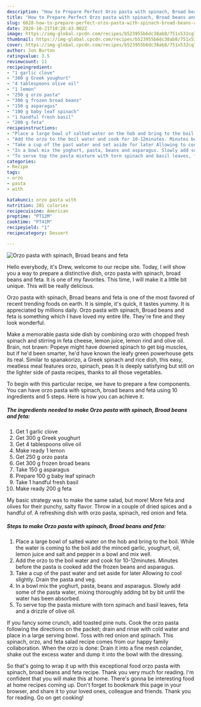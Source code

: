 ```yaml
---
description: "How to Prepare Perfect Orzo pasta with spinach, Broad beans and feta"
title: "How to Prepare Perfect Orzo pasta with spinach, Broad beans and feta"
slug: 6628-how-to-prepare-perfect-orzo-pasta-with-spinach-broad-beans-and-feta
date: 2020-10-21T18:28:43.002Z
image: https://img-global.cpcdn.com/recipes/b523955b6dc38ab8/751x532cq70/orzo-pasta-with-spinach-broad-beans-and-feta-recipe-main-photo.jpg
thumbnail: https://img-global.cpcdn.com/recipes/b523955b6dc38ab8/751x532cq70/orzo-pasta-with-spinach-broad-beans-and-feta-recipe-main-photo.jpg
cover: https://img-global.cpcdn.com/recipes/b523955b6dc38ab8/751x532cq70/orzo-pasta-with-spinach-broad-beans-and-feta-recipe-main-photo.jpg
author: Jon Burton
ratingvalue: 3.5
reviewcount: 11
recipeingredient:
- "1 garlic clove"
- "300 g Greek youghurt"
- "4 tablespoons olive oil"
- "1 lemon"
- "250 g orzo pasta"
- "300 g frozen broad beans"
- "150 g asparagus"
- "100 g baby leaf spinach"
- "1 handful fresh basil"
- "200 g feta"
recipeinstructions:
- "Place a large bowl of salted water on the hob and bring to the boil. While the water is coming to the boil add the minced garlic, youghurt, oil, lemon juice and salt and pepper in a bowl and mix well."
- "Add the orzo to the boil water and cook for 10-12minutes. Minutes before the pasta is cooked add the frozen beans and asparagus."
- "Take a cup of the past water and set aside for later Allowing to cool slightly. Drain the pasta and veg."
- "In a bowl mix the yoghurt, pasta, beans and asparagus. Slowly add some of the pasta water, mixing thoroughly adding bit by bit until the water has been absorbed."
- "To serve top the pasta mixture with torn spinach and basil leaves, feta and a drizzle of olive oil."
categories:
- Recipe
tags:
- orzo
- pasta
- with

katakunci: orzo pasta with 
nutrition: 281 calories
recipecuisine: American
preptime: "PT12M"
cooktime: "PT41M"
recipeyield: "1"
recipecategory: Dessert

---
```



![Orzo pasta with spinach, Broad beans and feta](https://img-global.cpcdn.com/recipes/b523955b6dc38ab8/751x532cq70/orzo-pasta-with-spinach-broad-beans-and-feta-recipe-main-photo.jpg)

Hello everybody, it's Drew, welcome to our recipe site. Today, I will show you a way to prepare a distinctive dish, orzo pasta with spinach, broad beans and feta. It is one of my favorites. This time, I will make it a little bit unique. This will be really delicious.

Orzo pasta with spinach, Broad beans and feta is one of the most favored of recent trending foods on earth. It is simple, it's quick, it tastes yummy. It is appreciated by millions daily. Orzo pasta with spinach, Broad beans and feta is something which I have loved my entire life. They're fine and they look wonderful.

Make a memorable pasta side dish by combining orzo with chopped fresh spinach and stirring in feta cheese, lemon juice, lemon rind and olive oil. Brain, not brawn: Popeye might have downed spinach to get big muscles, but if he&#39;d been smarter, he&#39;d have known the leafy green powerhouse gets its real. Similar to spanakorizo, a Greek spinach and rice dish, this easy, meatless meal features orzo, spinach, peas It is deeply satisfying but still on the lighter side of pasta recipes, thanks to all those vegetables.


To begin with this particular recipe, we have to prepare a few components. You can have orzo pasta with spinach, broad beans and feta using 10 ingredients and 5 steps. Here is how you can achieve it.

<!--inarticleads1-->

##### The ingredients needed to make Orzo pasta with spinach, Broad beans and feta:

1. Get 1 garlic clove
1. Get 300 g Greek youghurt
1. Get 4 tablespoons olive oil
1. Make ready 1 lemon
1. Get 250 g orzo pasta
1. Get 300 g frozen broad beans
1. Take 150 g asparagus
1. Prepare 100 g baby leaf spinach
1. Take 1 handful fresh basil
1. Make ready 200 g feta


My basic strategy was to make the same salad, but more! More feta and olives for their punchy, salty flavor. Throw in a couple of dried spices and a handful of. A refreshing dish with orzo pasta, spinach, red onion and feta. 

<!--inarticleads2-->

##### Steps to make Orzo pasta with spinach, Broad beans and feta:

1. Place a large bowl of salted water on the hob and bring to the boil. While the water is coming to the boil add the minced garlic, youghurt, oil, lemon juice and salt and pepper in a bowl and mix well.
1. Add the orzo to the boil water and cook for 10-12minutes. Minutes before the pasta is cooked add the frozen beans and asparagus.
1. Take a cup of the past water and set aside for later Allowing to cool slightly. Drain the pasta and veg.
1. In a bowl mix the yoghurt, pasta, beans and asparagus. Slowly add some of the pasta water, mixing thoroughly adding bit by bit until the water has been absorbed.
1. To serve top the pasta mixture with torn spinach and basil leaves, feta and a drizzle of olive oil.


If you fancy some crunch, add toasted pine nuts. Cook the orzo pasta following the directions on the packet; drain and rinse with cold water and place in a large serving bowl. Toss with red onion and spinach. This spinach, orzo, and feta salad recipe comes from our happy family collaboration. When the orzo is done: Drain it into a fine mesh colander, shake out the excess water and dump it into the bowl with the dressing. 

So that's going to wrap it up with this exceptional food orzo pasta with spinach, broad beans and feta recipe. Thank you very much for reading. I'm confident that you will make this at home. There's gonna be interesting food at home recipes coming up. Don't forget to bookmark this page in your browser, and share it to your loved ones, colleague and friends. Thank you for reading. Go on get cooking!

